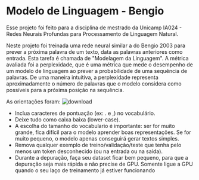 # Modelo de Linguagem - Bengio

Esse projeto foi feito para a disciplina de mestrado da Unicamp IA024 - Redes Neurais Profundas para Processamento de Linguagem Natural.

Neste projeto foi treinada uma rede neural similar a do Bengio 2003 para prever a próxima palavra de um texto, data as palavras anteriores como entrada. Esta tarefa é chamada de "Modelagem da Linguagem". A métrica avaliada foi a perplexidade, 
que é uma métrica que mede o desempenho de um modelo de linguagem ao prever a probabilidade de uma sequência de palavras. De uma maneira intuitiva, a 
perplexidade representa aproximadamente o número de palavras que o modelo considera como possíveis para a próxima posição na sequência.

As orientações foram:
![download](https://github.com/user-attachments/assets/87beace6-667f-4712-b7c6-67079f8d98ca)

- Inclua caracteres de pontuação (ex: . e ,) no vocabulário.
- Deixe tudo como caixa baixa (lower-case).
- A escolha do tamanho do vocabulario é importante: ser for muito grande, fica difícil para o modelo aprender boas representações. Se for muito pequeno, o modelo apenas conseguirá gerar textos simples.
- Remova qualquer exemplo de treino/validação/teste que tenha pelo menos um token desconhecido (ou na entrada ou na saída).
- Durante a depuração, faça seu dataset ficar bem pequeno, para que a depuração seja mais rápida e não precise de GPU. Somente ligue a GPU quando o seu laço de treinamento já estiver funcionando
